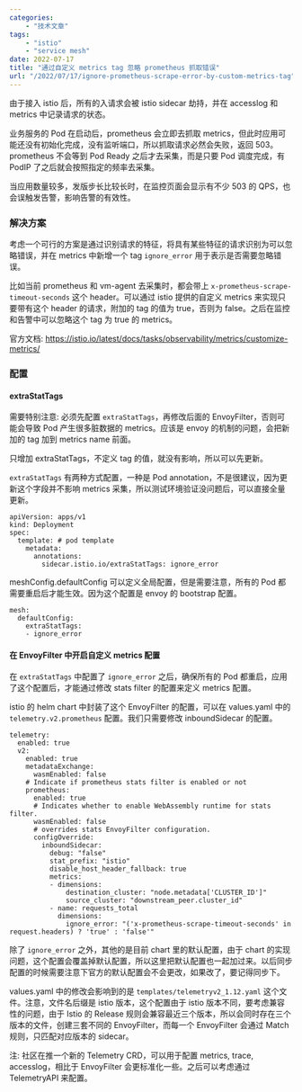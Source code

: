 ```yaml
---
categories:
    - "技术文章"
tags:
    - "istio"
    - "service mesh"
date: 2022-07-17
title: "通过自定义 metrics tag 忽略 prometheus 抓取错误"
url: "/2022/07/17/ignore-prometheus-scrape-error-by-custom-metrics-tag"
---
```



由于接入 istio 后，所有的入请求会被 istio sidecar 劫持，并在 accesslog 和 metrics 中记录请求的状态。

<!--more-->

业务服务的 Pod 在启动后，prometheus 会立即去抓取 metrics，但此时应用可能还没有初始化完成，没有监听端口，所以抓取请求必然会失败，返回 503。prometheus 不会等到 Pod Ready 之后才去采集，而是只要 Pod 调度完成，有 PodIP 了之后就会按照指定的频率去采集。

当应用数量较多，发版步长比较长时，在监控页面会显示有不少 503 的 QPS，也会误触发告警，影响告警的有效性。

### 解决方案

考虑一个可行的方案是通过识别请求的特征，将具有某些特征的请求识别为可以忽略错误，并在 metrics 中新增一个 tag `ignore_error` 用于表示是否需要忽略错误。

比如当前 prometheus 和 vm-agent 去采集时，都会带上 `x-prometheus-scrape-timeout-seconds` 这个 header。可以通过 istio 提供的自定义 metrics 来实现只要带有这个 header 的请求，附加的 tag 的值为 true，否则为 false。之后在监控和告警中可以忽略这个 tag 为 true 的 metrics。

官方文档: https://istio.io/latest/docs/tasks/observability/metrics/customize-metrics/

### 配置

#### extraStatTags

需要特别注意: 必须先配置 `extraStatTags`，再修改后面的 EnvoyFilter，否则可能会导致 Pod 产生很多脏数据的 metrics。应该是 envoy 的机制的问题，会把新加的 tag 加到 metrics name 前面。

只增加 extraStatTags，不定义 tag 的值，就没有影响，所以可以先更新。

`extraStatTags` 有两种方式配置，一种是 Pod annotation，不是很建议，因为更新这个字段并不影响 metrics 采集，所以测试环境验证没问题后，可以直接全量更新。

```
apiVersion: apps/v1
kind: Deployment
spec:
  template: # pod template
    metadata:
      annotations:
        sidecar.istio.io/extraStatTags: ignore_error
```

meshConfig.defaultConfig 可以定义全局配置，但是需要注意，所有的 Pod 都需要重启后才能生效。因为这个配置是 envoy 的 bootstrap 配置。

```
mesh:
  defaultConfig:
    extraStatTags:
    - ignore_error
```

#### 在 EnvoyFilter 中开启自定义 metrics 配置

在 `extraStatTags` 中配置了 `ignore_error` 之后，确保所有的 Pod 都重启，应用了这个配置后，才能通过修改 stats filter 的配置来定义 metrics 配置。

istio 的 helm chart 中封装了这个 EnvoyFilter 的配置，可以在 values.yaml 中的 `telemetry.v2.prometheus` 配置。我们只需要修改 inboundSidecar 的配置。

```
telemetry:
  enabled: true
  v2:
    enabled: true
    metadataExchange:
      wasmEnabled: false
    # Indicate if prometheus stats filter is enabled or not
    prometheus:
      enabled: true
      # Indicates whether to enable WebAssembly runtime for stats filter.
      wasmEnabled: false
      # overrides stats EnvoyFilter configuration.
      configOverride:
        inboundSidecar:
          debug: "false"
          stat_prefix: "istio"
          disable_host_header_fallback: true
          metrics:
          - dimensions:
              destination_cluster: "node.metadata['CLUSTER_ID']"
              source_cluster: "downstream_peer.cluster_id"
          - name: requests_total
            dimensions:
              ignore_error: "('x-prometheus-scrape-timeout-seconds' in request.headers) ? 'true' : 'false'"
```

除了 `ignore_error` 之外，其他的是目前 chart 里的默认配置，由于 chart 的实现问题，这个配置会覆盖掉默认配置，所以这里把默认配置也一起加过来。以后同步配置的时候需要注意下官方的默认配置会不会更改，如果改了，要记得同步下。

values.yaml 中的修改会影响到的是 `templates/telemetryv2_1.12.yaml` 这个文件。注意，文件名后缀是 istio 版本，这个配置由于 istio 版本不同，要考虑兼容性的问题，由于 Istio 的 Release 规则会兼容最近三个版本，所以会同时存在三个版本的文件，创建三套不同的 EnvoyFilter，而每一个 EnvoyFilter 会通过 Match 规则，只匹配对应版本的 sidecar。

注: 社区在推一个新的 Telemetry CRD，可以用于配置 metrics, trace, accesslog，相比于 EnvoyFilter 会更标准化一些。之后可以考虑通过 TelemetryAPI 来配置。
